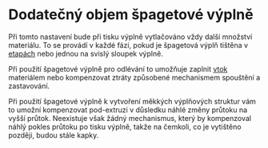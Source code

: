 Dodatečný objem špagetové výplně
====

Při tomto nastavení bude při tisku výplně vytlačováno vždy další množství materiálu. To se provádí v každé fázi, pokud je špagetová výplň tištěna v [etapách](spaghetti_infill_stepped.md) nebo jednou na svislý sloupek výplně.

Při použití špagetové výplně pro odlévání to umožňuje zaplnit [vtok](https://en.wikipedia.org/wiki/Sprue_\(manufacturing\)) materiálem nebo kompenzovat ztráty způsobené mechanismem spouštění a zastavování.

Při použití špagetové výplně k vytvoření měkkých výplňových struktur vám to umožní kompenzovat pod-extruzi v důsledku náhlé změny průtoku na vyšší průtok. Neexistuje však žádný mechanismus, který by kompenzoval náhlý pokles průtoku po tisku výplně, takže na čemkoli, co je vytištěno později, budou stále kapky.
